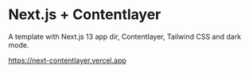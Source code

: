 # Next.js + Contentlayer

A template with Next.js 13 app dir, Contentlayer, Tailwind CSS and dark mode.

https://next-contentlayer.vercel.app
